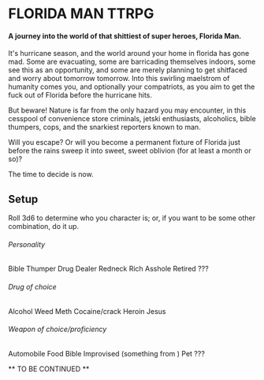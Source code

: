 # FLORIDA MAN TTRPG

#### A journey into the world of that shittiest of super heroes, Florida Man.

It's hurricane season, and the world around your home in florida has gone mad.  Some are evacuating, some are barricading themselves indoors, some see this as an opportunity, and some are merely planning to get shitfaced and worry about tomorrow tomorrow.  Into this swirling maelstrom of humanity comes you, and optionally your compatriots, as you aim to get the fuck out of Florida before the hurricane hits.  

But beware! Nature is far from the only hazard you may encounter, in this cesspool of convenience store criminals, jetski enthusiasts, alcoholics, bible thumpers, cops, and the snarkiest reporters known to man.

Will you escape?  Or will you become a permanent fixture of Florida just before the rains sweep it into sweet, sweet oblivion (for at least a month or so)?

The time to decide is now.

## Setup

Roll 3d6 to determine who you character is; or, if you want to be some other combination, do it up.

###### Personality
Bible Thumper
Drug Dealer
Redneck
Rich Asshole
Retired
???

###### Drug of choice
Alcohol
Weed
Meth
Cocaine/crack
Heroin
Jesus

###### Weapon of choice/proficiency
Automobile
Food
Bible
Improvised (something from )
Pet
???

** TO BE CONTINUED **

